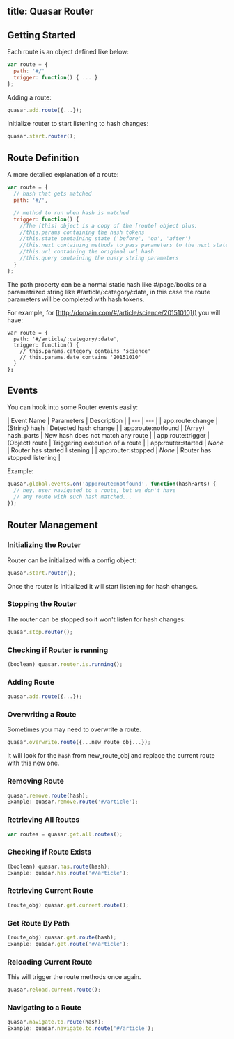 title: Quasar Router
---

## Getting Started
Each route is an object defined like below:
``` js
var route = {
  path: '#/'
  trigger: function() { ... }
};
```
Adding a route:
``` js
quasar.add.route({...});
```
Initialize router to start listening to hash changes:
``` js
quasar.start.router();
```

## Route Definition
A more detailed explanation of a route:
``` js
var route = {
  // hash that gets matched
  path: '#/',

  // method to run when hash is matched
  trigger: function() {
    //The [this] object is a copy of the [route] object plus:
    //this.params containing the hash tokens
    //this.state containing state ('before', 'on', 'after')
    //this.next containing methods to pass parameters to the next state
    //this.url containing the original url hash
    //this.query containing the query string parameters
  }
};
```
The path property can be a normal static hash like #/page/books or a parametrized string like #/article/:category/:date, in this case the route parameters will be completed with hash tokens.

For example, for [http://domain.com/#/article/science/20151010]() you will have:
```
var route = {
  path: '#/article/:category/:date',
  trigger: function() {
    // this.params.category contains 'science'
    // this.params.date contains '20151010'
  }
};
```

## Events
You can hook into some Router events easily:

| Event Name | Parameters | Description |
| --- | --- |
| app:route:change | (String) hash | Detected hash change |
| app:route:notfound | (Array) hash_parts | New hash does not match any route |
| app:route:trigger | (Object) route | Triggering execution of a route |
| app:router:started | *None* | Router has started listening |
| app:router:stopped | *None* | Router has stopped listening |

Example:
``` js
quasar.global.events.on('app:route:notfound', function(hashParts) {
  // hey, user navigated to a route, but we don't have
  // any route with such hash matched...
});
```

## Router Management

### Initializing the Router
Router can be initialized with a config object:
``` js
quasar.start.router();
```
Once the router is initialized it will start listening for hash changes.

### Stopping the Router
The router can be stopped so it won't listen for hash changes:
``` js
quasar.stop.router();
```

### Checking if Router is running
``` js
(boolean) quasar.router.is.running();
```

### Adding Route
``` js
quasar.add.route({...});
```

### Overwriting a Route
Sometimes you may need to overwrite a route.
``` js
quasar.overwrite.route({...new_route_obj...});
```
It will look for the `hash` from new_route_obj and replace the current route with this new one.

### Removing Route
``` js
quasar.remove.route(hash);
Example: quasar.remove.route('#/article');
```

### Retrieving All Routes
``` js
var routes = quasar.get.all.routes();
```

### Checking if Route Exists
``` js
(boolean) quasar.has.route(hash);
Example: quasar.has.route('#/article');
```

### Retrieving Current Route
``` js
(route_obj) quasar.get.current.route();
```

### Get Route By Path
``` js
(route_obj) quasar.get.route(hash);
Example: quasar.get.route('#/article');
```

### Reloading Current Route
This will trigger the route methods once again.
``` js
quasar.reload.current.route();
```

### Navigating to a Route
``` js
quasar.navigate.to.route(hash);
Example: quasar.navigate.to.route('#/article');
```
